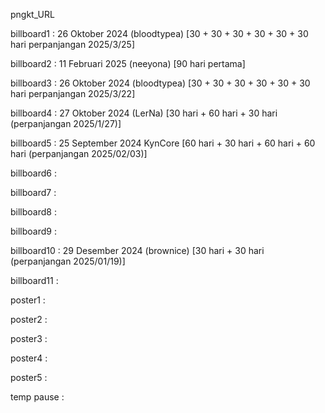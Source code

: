pngkt_URL


billboard1 : 26 Oktober 2024 (bloodtypea) [30 + 30 + 30 + 30 + 30 + 30 hari perpanjangan 2025/3/25]

billboard2 : 11 Februari 2025 (neeyona) [90 hari pertama]

billboard3 : 26 Oktober 2024 (bloodtypea) [30 + 30 + 30 + 30 + 30 + 30 hari perpanjangan 2025/3/22]

billboard4 : 27 Oktober 2024 (LerNa) [30 hari + 60 hari + 30 hari (perpanjangan 2025/1/27)] 

billboard5 : 25 September 2024 KynCore [60 hari + 30 hari + 60 hari + 60 hari (perpanjangan 2025/02/03)]

billboard6 : 

billboard7 : 

billboard8 : 

billboard9 : 

billboard10 : 29 Desember 2024 (brownice) [30 hari + 30 hari (perpanjangan 2025/01/19)] 

billboard11 : 

poster1 :

poster2 :

poster3 : 

poster4 :

poster5 : 

temp pause : 
